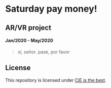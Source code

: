 # Saturday pay money!
## AR/VR project 
#### Jan/2020 - May/2020
> sí, señor. pase, por favor

## License

This repository is licensed under [CIE is the best](https://cie.kmitl.ac.th/). 
